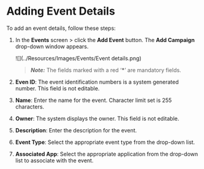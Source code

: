                             

Adding Event Details
====================

To add an event details, follow these steps:

1.  In the **Events** screen > click the **Add Event** button. The **Add Campaign** drop-down window appears.
    
      
    ![](../Resources/Images/Events/Event details.png)
    
    > **_Note:_** The fields marked with a red ‘**\***’ are mandatory fields.
    
2.  **Even ID**: The event identification numbers is a system generated number. This field is not editable.
    
3.  **Name**: Enter the name for the event. Character limit set is 255 characters.
4.  **Owner**: The system displays the owner. This field is not editable.
5.  **Description**: Enter the description for the event.
6.  **Event Type**: Select the appropriate event type from the drop-down list.
7.  **Associated App**: Select the appropriate application from the drop-down list to associate with the event.
